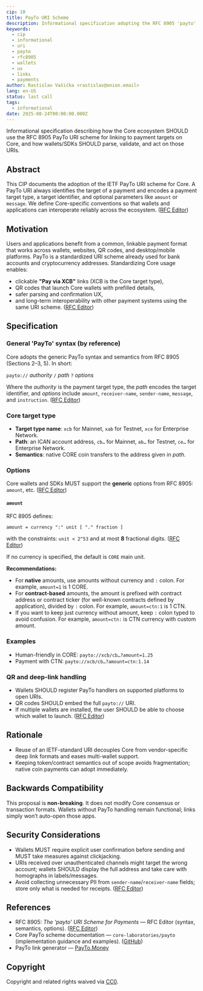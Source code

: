 ```yaml
---
cip: 10
title: PayTo URI Scheme
description: Informational specification adopting the RFC 8905 'payto' URI scheme for Core.
keywords:
  - cip
  - informational
  - uri
  - payto
  - rfc8905
  - wallets
  - ux
  - links
  - payments
author: Rastislav Vašička <rastislav@onion.email>
lang: en-US
status: last call
tags:
  - informational
date: 2025-08-24T00:00:00.000Z
---
```


Informational specification describing how the Core ecosystem SHOULD use the RFC 8905 PayTo URI scheme for linking to payment targets on Core, and how wallets/SDKs SHOULD parse, validate, and act on those URIs.

<!--truncate-->

## Abstract

This CIP documents the adoption of the IETF PayTo URI scheme for Core. A PayTo URI always identifies the target of a payment and encodes a payment target type, a target identifier, and optional parameters like `amount` or `message`. We define Core-specific conventions so that wallets and applications can interoperate reliably across the ecosystem. ([RFC Editor][1])

## Motivation

Users and applications benefit from a common, linkable payment format that works across wallets, websites, QR codes, and desktop/mobile platforms. PayTo is a standardized URI scheme already used for bank accounts and cryptocurrency addresses. Standardizing Core usage enables:

* clickable **"Pay via XCB"** links (XCB is the Core target type),
* QR codes that launch Core wallets with prefilled details,
* safer parsing and confirmation UX,
* and long-term interoperability with other payment systems using the same URI scheme. ([RFC Editor][1])

## Specification

### General 'PayTo' syntax (by reference)

Core adopts the generic PayTo syntax and semantics from RFC 8905 (Sections 2–3, 5). In short:

`payto://` *authority* `/` *path* `?` *options*

Where the *authority* is the payment target type, the *path* encodes the target identifier, and *options* include `amount`, `receiver-name`, `sender-name`, `message`, and `instruction`. ([RFC Editor][1])

### Core target type

* **Target type name**: `xcb` for Mainnet, `xab` for Testnet, `xce` for Enterprise Network.
* **Path**: an ICAN account address, `cb…` for Mainnet, `ab…` for Testnet, `ce…` for Enterprise Network.
* **Semantics**: native CORE coin transfers to the address given in *path*.

### Options

Core wallets and SDKs MUST support the **generic** options from RFC 8905: `amount`, etc. ([RFC Editor][1])

#### `amount`

RFC 8905 defines:

`amount = currency ":" unit [ "." fraction ]`

with the constraints: `unit < 2^53` and at most **8** fractional digits. ([RFC Editor][1])

If no currency is specified, the default is `CORE` main unit.

**Recommendations:**

* For **native** amounts, use amounts without currency and `:` colon. For example, `amount=1` is 1 CORE.
* For **contract-based** amounts, the amount is prefixed with contract address or contract ticker (for well-known contracts defined by application), divided by `:` colon. For example, `amount=ctn:1` is 1 CTN.
* If you want to keep just currency without amount, keep `:` colon typed to avoid confusion. For example, `amount=ctn:` is CTN currency with custom amount.

### Examples

* Human-friendly in CORE: `payto://xcb/cb…?amount=1.25`
* Payment with CTN: `payto://xcb/cb…?amount=ctn:1.14`

### QR and deep-link handling

* Wallets SHOULD register PayTo handlers on supported platforms to open URIs.
* QR codes SHOULD embed the full `payto://` URI.
* If multiple wallets are installed, the user SHOULD be able to choose which wallet to launch. ([RFC Editor][1])

## Rationale

* Reuse of an IETF-standard URI decouples Core from vendor-specific deep link formats and eases multi-wallet support.
* Keeping token/contract semantics out of scope avoids fragmentation; native coin payments can adopt immediately.

## Backwards Compatibility

This proposal is **non-breaking**. It does not modify Core consensus or transaction formats. Wallets without PayTo handling remain functional; links simply won’t auto-open those apps.

## Security Considerations

* Wallets MUST require explicit user confirmation before sending and MUST take measures against clickjacking.
* URIs received over unauthenticated channels might target the wrong account; wallets SHOULD display the full address and take care with homographs in labels/messages.
* Avoid collecting unnecessary PII from `sender-name`/`receiver-name` fields; store only what is needed for receipts. ([RFC Editor][1])

## References

* RFC 8905: *The ‘payto’ URI Scheme for Payments* — RFC Editor (syntax, semantics, options). ([RFC Editor][1])
* Core PayTo scheme documentation — `core-laboratories/payto` (implementation guidance and examples). ([GitHub][2])
* PayTo link generator — [PayTo.Money](https://payto.money)

## Copyright

Copyright and related rights waived via [CC0](https://creativecommons.org/publicdomain/zero/1.0/).

[1]: https://www.rfc-editor.org/rfc/rfc8905.html "RFC 8905: The 'payto' URI Scheme for Payments"
[2]: https://github.com/core-laboratories/payto/blob/master/docs/scheme.md "payto/docs/scheme.md at master · core-laboratories/payto · GitHub"
